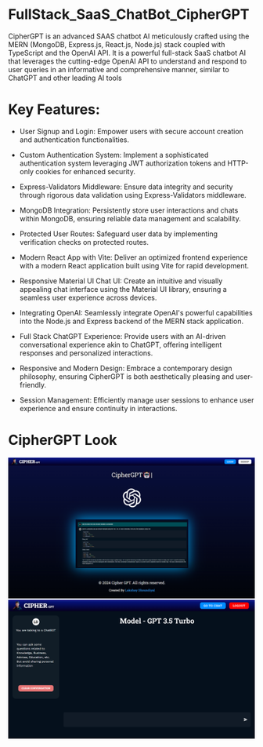 # FullStack_SaaS_ChatBot_CipherGPT
 CipherGPT is an advanced SAAS chatbot AI meticulously crafted using the MERN (MongoDB, Express.js, React.js, Node.js) stack coupled with TypeScript and the OpenAI API. It is a powerful full-stack SaaS chatbot AI that leverages the cutting-edge OpenAI API to understand and respond to user queries in an informative and comprehensive manner, similar to ChatGPT and other leading AI tools

# Key Features:

- User Signup and Login: Empower users with secure account creation and authentication functionalities.

- Custom Authentication System: Implement a sophisticated authentication system leveraging JWT authorization tokens and HTTP-only cookies for enhanced security.

- Express-Validators Middleware: Ensure data integrity and security through rigorous data validation using Express-Validators middleware.

- MongoDB Integration: Persistently store user interactions and chats within MongoDB, ensuring reliable data management and scalability.

- Protected User Routes: Safeguard user data by implementing verification checks on protected routes.

- Modern React App with Vite: Deliver an optimized frontend experience with a modern React application built using Vite for rapid development.

- Responsive Material UI Chat UI: Create an intuitive and visually appealing chat interface using the Material UI library, ensuring a seamless user experience across devices.

- Integrating OpenAI: Seamlessly integrate OpenAI's powerful capabilities into the Node.js and Express backend of the MERN stack application.

- Full Stack ChatGPT Experience: Provide users with an AI-driven conversational experience akin to ChatGPT, offering intelligent responses and personalized interactions.

- Responsive and Modern Design: Embrace a contemporary design philosophy, ensuring CipherGPT is both aesthetically pleasing and user-friendly.

- Session Management: Efficiently manage user sessions to enhance user experience and ensure continuity in interactions.


# CipherGPT Look


![Website Look](https://github.com/LakshayD02/FullStack_SaaS_ChatBot_CipherGPT/blob/main/CipherGPT%20Homer.png) <br/>
![Website Look](https://github.com/LakshayD02/FullStack_SaaS_ChatBot_CipherGPT/blob/main/Chat%20Interface.png)

